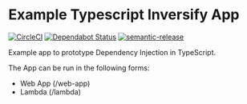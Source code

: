 # Example Typescript Inversify App

[![CircleCI](https://circleci.com/gh/RJPearson94/demo-typescript-express-app.svg?style=svg&circle-token=3ec1080a6d9cb88533235c700780d342a1d088ff)](https://circleci.com/gh/RJPearson94/demo-typescript-express-app)
[![Dependabot Status](https://api.dependabot.com/badges/status?host=github&repo=RJPearson94/demo-typescript-express-app&identifier=189883733)](https://dependabot.com)
[![semantic-release](https://img.shields.io/badge/%20%20%F0%9F%93%A6%F0%9F%9A%80-semantic--release-e10079.svg)](https://github.com/semantic-release/semantic-release)

Example app to prototype Dependency Injection in TypeScript.

The App can be run in the following forms:

* Web App (/web-app)
* Lambda (/lambda)
